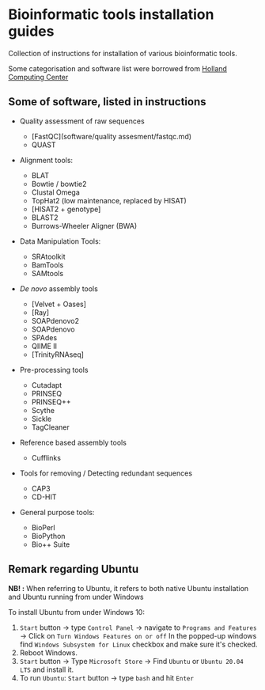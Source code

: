 # Bioinformatic tools installation guides
Collection of instructions for installation of various bioinformatic tools.

Some categorisation and software list were borrowed from [Holland Computing Center](https://hcc.unl.edu/docs/applications/app_specific/bioinformatics_tools/)

## Some of software, listed in instructions

- Quality assessment of raw sequences
  - [FastQC](software/quality assesment/fastqc.md)
  - QUAST

- Alignment tools:
  - BLAT
  - Bowtie / bowtie2
  - Clustal Omega
  - TopHat2 (low maintenance, replaced by HISAT)
  - [HISAT2 + genotype]
  - BLAST2
  - Burrows-Wheeler Aligner (BWA)

- Data Manipulation Tools:
  - SRAtoolkit
  - BamTools
  - SAMtools
- *De novo* assembly tools
  - [Velvet + Oases]
  - [Ray]
  - SOAPdenovo2
  - SOAPdenovo
  - SPAdes
  - QIIME II
  - [TrinityRNAseq]

- Pre-processing tools
  - Cutadapt
  - PRINSEQ
  - PRINSEQ++
  - Scythe
  - Sickle
  - TagCleaner

- Reference based assembly tools
  - Cufflinks

- Tools for removing / Detecting redundant sequences
  - CAP3
  - CD-HIT

- General purpose tools:
  - BioPerl
  - BioPython
  - Bio++ Suite

## Remark regarding Ubuntu
**NB! :** When referring to Ubuntu, it refers to both native Ubuntu installation and Ubuntu running from under Windows

To install Ubuntu from under Windows 10:
1. `Start` button -> type `Control Panel` -> navigate to `Programs and Features` -> Click on `Turn Windows Features on or off`
In the popped-up windows find `Windows Subsystem for Linux` checkbox and make sure it's checked.
2. Reboot Windows.
3. `Start` button -> Type `Microsoft Store` -> Find `Ubuntu` or `Ubuntu 20.04 LTS` and install it.
4. To run `Ubuntu`: `Start` button -> type `bash` and hit `Enter`
